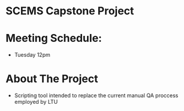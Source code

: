 # SCEMS Capstone Project

# Meeting Schedule:
- Tuesday 12pm

# About The Project
- Scripting tool intended to replace the current manual QA proccess employed by LTU
